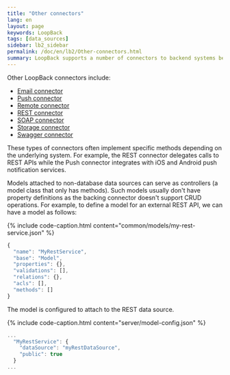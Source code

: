 ```yaml
---
title: "Other connectors"
lang: en
layout: page
keywords: LoopBack
tags: [data_sources]
sidebar: lb2_sidebar
permalink: /doc/en/lb2/Other-connectors.html
summary: LoopBack supports a number of connectors to backend systems beyond databases.
---
```


Other LoopBack connectors include:

* [Email connector](/doc/{{page.lang}}/lb2/Email-connector.html)
* [Push connector](/doc/{{page.lang}}/lb2/Push-connector.html)
* [Remote connector](/doc/{{page.lang}}/lb2/Remote-connector.html)
* [REST connector](/doc/{{page.lang}}/lb2/REST-connector.html)
* [SOAP connector](/doc/{{page.lang}}/lb2/SOAP-connector.html)
* [Storage connector](/doc/{{page.lang}}/lb2/Storage-connector.html)
* [Swagger connector](/doc/{{page.lang}}/lb2/Swagger-connector.html)

These types of connectors often implement specific methods depending on the underlying system.
For example, the REST connector delegates calls to REST APIs while the Push connector integrates with iOS and Android push notification services. 

Models attached to non-database data sources can serve as controllers (a model class that only has methods).
Such models usually don't have property definitions as the backing connector doesn't support CRUD operations.
For example, to define a model for an external REST API, we can have a model as follows:

{% include code-caption.html content="common/models/my-rest-service.json" %}
```javascript
{
  "name": "MyRestService",
  "base": "Model",
  "properties": {},
  "validations": [],
  "relations": {},
  "acls": [],
  "methods": []
}
```

The model is configured to attach to the REST data source.

{% include code-caption.html content="server/model-config.json" %}
```javascript
...
  "MyRestService": {
    "dataSource": "myRestDataSource",
    "public": true
  }
...
```
